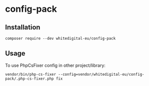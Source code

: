 # config-pack

Installation
---

```shell
composer require --dev whitedigital-eu/config-pack
```

Usage
---
To use PhpCsFixer config in other project/library:


```shell
vendor/bin/php-cs-fixer --config=vendor/whitedigital-eu/config-pack/.php-cs-fixer.php fix
```
